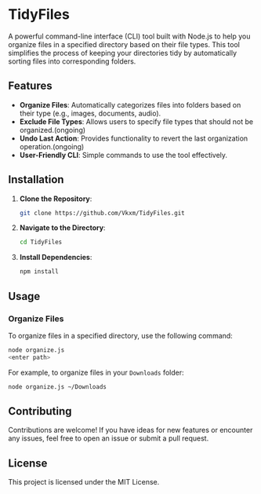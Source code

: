 # TidyFiles

A powerful command-line interface (CLI) tool built with Node.js to help you organize files in a specified directory based on their file types. This tool simplifies the process of keeping your directories tidy by automatically sorting files into corresponding folders.

## Features

- **Organize Files**: Automatically categorizes files into folders based on their type (e.g., images, documents, audio).
- **Exclude File Types**: Allows users to specify file types that should not be organized.(ongoing)
- **Undo Last Action**: Provides functionality to revert the last organization operation.(ongoing)
- **User-Friendly CLI**: Simple commands to use the tool effectively.

## Installation

1. **Clone the Repository**:

   ```bash
   git clone https://github.com/Vkxm/TidyFiles.git
   ```

2. **Navigate to the Directory**:

   ```bash
   cd TidyFiles
   ```

3. **Install Dependencies**:

   ```bash
   npm install
   ```

## Usage

### Organize Files

To organize files in a specified directory, use the following command:

```bash
node organize.js 
<enter path>
```

For example, to organize files in your `Downloads` folder:

```bash
node organize.js ~/Downloads
```

<!-- ### Exclude a File Type

You can exclude specific file types using the `--exclude` flag:

```bash
node organize.js <directory_path> --exclude <file_extension>
```

For example, to exclude `.txt` files:

```bash
node organize.js ~/Downloads --exclude txt
```

### Undo Last Organization

To undo the last organization action, simply run:

```bash
node organize.js undo
```

This will revert your directory to its previous state before the last organization.

## Examples

1. Organizing files in the `Documents` folder:

   ```bash
   node organize.js ~/Documents
   ```

2. Organizing files while excluding `.mp3` files:

   ```bash
   node organize.js ~/Documents --exclude mp3
   ```

3. Undoing the last organization action in the `Downloads` folder:

   ```bash
   node organize.js undo
   ``` -->

## Contributing

Contributions are welcome! If you have ideas for new features or encounter any issues, feel free to open an issue or submit a pull request.

## License

This project is licensed under the MIT License.

